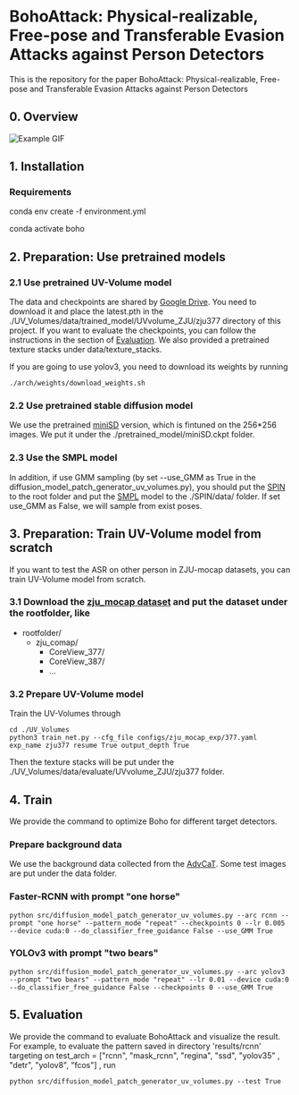 # BohoAttack: Physical-realizable, Free-pose and Transferable Evasion Attacks against Person Detectors
This is the repository for the paper BohoAttack: Physical-realizable, Free-pose and Transferable Evasion Attacks against Person Detectors
## 0. Overview
![Example GIF](./results/video/result.gif)

<!-- toc -->
## 1. Installation
### Requirements
conda env create -f environment.yml 

conda activate boho

## 2. Preparation: Use pretrained models

### 2.1 Use pretrained UV-Volume model
The data and checkpoints are shared by [Google Drive](https://drive.google.com/drive/folders/1F1QTlc41e0rq6aZbpHgyEZGfBBvkHWiQ?usp=drive_link). You need to download it and place the latest.pth in the ./UV_Volumes/data/trained_model/UVvolume_ZJU/zju377 directory of this project. If you want to evaluate the checkpoints, you can follow the instructions in the section of [Evaluation](#5-evaluation). We also provided a pretrained texture stacks under data/texture_stacks.

If you are going to use yolov3, you need to download its weights by running
```
./arch/weights/download_weights.sh
```
### 2.2 Use pretrained stable diffusion model
We use the pretrained [miniSD](https://huggingface.co/justinpinkney/miniSD) version, which is fintuned on the 256*256 images. We put it under the ./pretrained_model/miniSD.ckpt folder.


### 2.3 Use the SMPL model
In addition, if use GMM sampling (by set --use_GMM as True in the diffusion_model_patch_generator_uv_volumes.py), you should put the [SPIN](https://github.com/nkolot/SPIN) to the root folder and put the [SMPL](https://drive.google.com/drive/folders/15YMpAUXqop0VhPpd6kx30cCOONkLj34B?usp=drive_link) model to the ./SPIN/data/ folder. If set use_GMM as False, we will sample from exist poses.

## 3. Preparation: Train UV-Volume model from scratch
If you want to test the ASR on other person in ZJU-mocap datasets, you can train UV-Volume model from scratch.
### 3.1 Download the [zju_mocap dataset](https://github.com/zju3dv/neuralbody/blob/master/INSTALL.md#zju-mocap-dataset) and put the dataset under the rootfolder, like
- rootfolder/
  - zju_comap/
    - CoreView_377/
    - CoreView_387/
    - ...
### 3.2 Prepare UV-Volume model
Train the UV-Volumes through
```
cd ./UV_Volumes
python3 train_net.py --cfg_file configs/zju_mocap_exp/377.yaml
exp_name zju377 resume True output_depth True
```
Then the texture stacks will be put under the ./UV_Volumes/data/evaluate/UVvolume_ZJU/zju377 folder.


## 4. Train
We provide the command to optimize Boho for different target detectors.
### Prepare background data
We use the background data collected from the [AdvCaT](https://github.com/WhoTHU/Adversarial_camou). Some test images are put under the data folder.

### Faster-RCNN with prompt "one horse"
```
python src/diffusion_model_patch_generator_uv_volumes.py --arc rcnn --prompt "one horse" --pattern_mode "repeat" --checkpoints 0 --lr 0.005 --device cuda:0 --do_classifier_free_guidance False --use_GMM True
```

### YOLOv3 with prompt "two bears"
```
python src/diffusion_model_patch_generator_uv_volumes.py --arc yolov3 --prompt "two bears" --pattern_mode "repeat" --lr 0.01 --device cuda:0 --do_classifier_free_guidance False --checkpoints 0 --use_GMM True
```


## 5. Evaluation
We provide the command to evaluate BohoAttack and visualize the result. For example, to evaluate the pattern saved in directory 'results/rcnn' targeting on test_arch = ["rcnn",  "mask_rcnn",  "regina",  "ssd",  "yolov35" , "detr", "yolov8", "fcos"]
, run 

```
python src/diffusion_model_patch_generator_uv_volumes.py --test True
```


